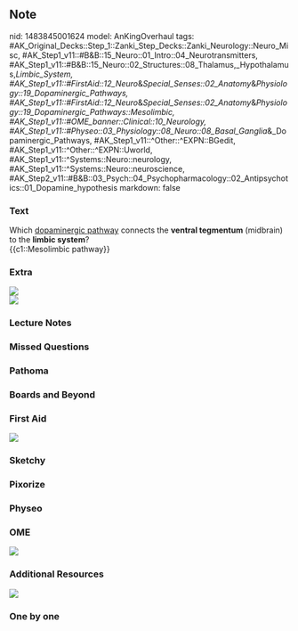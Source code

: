 ## Note
nid: 1483845001624
model: AnKingOverhaul
tags: #AK_Original_Decks::Step_1::Zanki_Step_Decks::Zanki_Neurology::Neuro_Misc, #AK_Step1_v11::#B&B::15_Neuro::01_Intro::04_Neurotransmitters, #AK_Step1_v11::#B&B::15_Neuro::02_Structures::08_Thalamus,_Hypothalamus,_Limbic_System, #AK_Step1_v11::#FirstAid::12_Neuro_&_Special_Senses::02_Anatomy_&_Physiology::19_Dopaminergic_Pathways, #AK_Step1_v11::#FirstAid::12_Neuro_&_Special_Senses::02_Anatomy_&_Physiology::19_Dopaminergic_Pathways::Mesolimbic, #AK_Step1_v11::#OME_banner::Clinical::10_Neurology, #AK_Step1_v11::#Physeo::03_Physiology::08_Neuro::08_Basal_Ganglia_&_Dopaminergic_Pathways, #AK_Step1_v11::^Other::^EXPN::BGedit, #AK_Step1_v11::^Other::^EXPN::Uworld, #AK_Step1_v11::^Systems::Neuro::neurology, #AK_Step1_v11::^Systems::Neuro::neuroscience, #AK_Step2_v11::#B&B::03_Psych::04_Psychopharmacology::02_Antipsychotics::01_Dopamine_hypothesis
markdown: false

### Text
<div>
  <div>
    Which <u>dopaminergic pathway</u> connects the <b>ventral
    tegmentum</b> (midbrain) to the <b>limbic system</b>?
  </div>
  <div>
    {{c1::Mesolimbic pathway}}
  </div>
</div>

### Extra
<img src="paste-5690831667201.jpg">
<div><img src="paste-43379169689601.jpg"></div>

### Lecture Notes


### Missed Questions


### Pathoma


### Boards and Beyond


### First Aid
<img src="tmpYGim8Z.png">

### Sketchy


### Pixorize


### Physeo


### OME
<div class="ome-widget">
  <a href=
  "https://onlinemeded.org/spa/neurology?ref=anki"><img src="_OME_AnkiFlashcards_Topic_6.png"></a>
</div>

### Additional Resources
<img src="paste-afc86165e741ae38863e52c9a98c4415ceb94465.jpg">

### One by one

